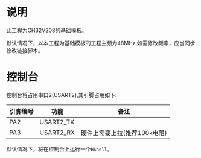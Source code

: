 # 说明

此工程为CH32V208的基础模板。

默认情况下，以本工程为基础模板的工程主频为48MHz,如需修改频率，应当同步修改链接脚本。

# 控制台

控制台将占用串口2(USART2),其引脚占用如下:

| 引脚编号 | 功能      | 备注                         |
| -------- | --------- | ---------------------------- |
| PA2      | USART2_TX |                              |
| PA3      | USART2_RX | 硬件上需要上拉(推荐100k电阻) |

默认情况下，将在控制台上运行一个`HShell`。